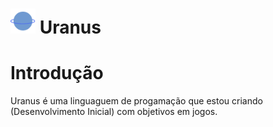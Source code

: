 # <img height="40em" src="uranus.png"/> Uranus   

# Introdução

  Uranus é uma linguaguem de progamação que estou criando (Desenvolvimento Inicial) com objetivos em jogos.
